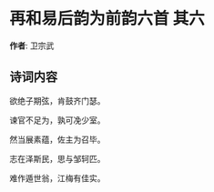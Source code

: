 # 再和易后韵为前韵六首  其六

**作者**: 卫宗武

## 诗词内容

欲绝子期弦，肯鼓齐门瑟。

谏官不足为，孰可凂少室。

然当展素蕴，佐主为召毕。

志在泽斯民，思与邹轲匹。

难作遁世翁，江梅有佳实。

